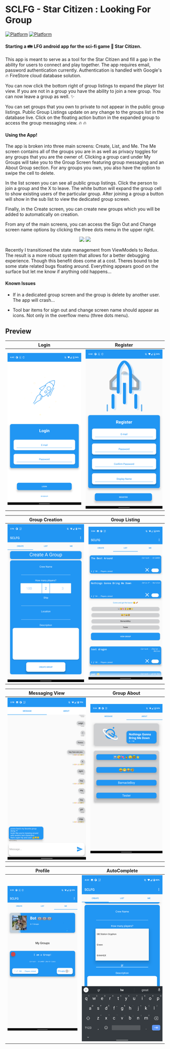 # SCLFG - Star Citizen : Looking For Group

[![Platform](https://img.shields.io/badge/Platform-Android-brightgreen.svg)](#) [![Platform](https://img.shields.io/badge/Language-Kotlin-yellowgreen.svg)](#)

#### Starting a :family: LFG android app for the sci-fi game :star2: Star Citizen.

This app is meant to serve as a tool for the Star Citizen and fill a gap in the ability for users to connect and play together. The app requires email, password authentication currently. Authentication is handled with Google's :fire: FireStore cloud database solution.

You can now click the bottom right of group listings to expand the player list view. If you are not in a group you have the ability to join a new group. You can now leave a group as well. :sparkles:

You can set groups that you own to private to not appear in the public group listings. Public Group Listings update on any change to the groups list in the database live. Click on the floating action button in the expanded group to access the group messaging view. :fire: :fire:

#### Using the App!

The app is broken into three main screens: Create, List, and Me. The Me screen contains all of the groups you are in as well as privacy toggles for any groups that you are the owner of. Clicking a group card under My Groups will take you to the Group Screen featuring group messaging and an About Group section. For any groups you own, you also have the option to swipe the cell to delete. 

In the list screen you can see all public group listings. Click the person to join a group and the X to leave. The white button will expand the group cell to show existing users of the particular group. After joining a group a button will show in the sub list to view the dedicated group screen. 

Finally, in the Create screen, you can create new groups which you will be added to automatically on creation.

From any of the main screens, you can access the Sign Out and Change screen name options by clicking the three dots menu in the upper right. 

<p align="center">
  <img  height="100" src="https://upload.wikimedia.org/wikipedia/commons/thumb/3/30/Redux_Logo.png/640px-Redux_Logo.png">
  <img  height="100"  src="https://logos-download.com/wp-content/uploads/2016/10/Kotlin_logo_wordmark.png">
</p>

Recently I transitioned the state management from ViewModels to Redux. The result is a more robust system that allows for a better debugging experience. Though this benefit does come at a cost. Theres bound to be some state related bugs floating around. Everything appears good on the surface but let me know if anything odd happens...

#### Known Issues

- If in a dedicated group screen and the group is delete by another user. The app will crash...

- Tool bar items for sign out and change screen name should appear as icons. Not only in the overflow menu (three dots menu).


## Preview

|                                       Login                                        |                                       Register                                        |
| :--------------------------------------------------------------------------------: | :-----------------------------------------------------------------------------------: |
| <img src="https://github.com/Cougargriff/SCLFG/blob/master/.images/lfgLogin.png" > | <img src="https://github.com/Cougargriff/SCLFG/blob/master/.images/lfgRegister.png" > |

|                                   Group Creation                                    |                                   Group Listing                                   |
| :---------------------------------------------------------------------------------: | :-------------------------------------------------------------------------------: |
| <img src="https://github.com/Cougargriff/SCLFG/blob/master/.images/lfgSearch.png" > | <img src="https://github.com/Cougargriff/SCLFG/blob/master/.images/lfgList.png" > |

|                                     Messaging View                                     |                                    Group About                                     |
| :------------------------------------------------------------------------------------: | :--------------------------------------------------------------------------------: |
| <img src="https://github.com/Cougargriff/SCLFG/blob/master/.images/lfgMessaging.png" > | <img src="https://github.com/Cougargriff/SCLFG/blob/master/.images/lfgAbout.png" > |

|                                       Profile                                        |                                       AutoComplete                                        |
| :----------------------------------------------------------------------------------: | :---------------------------------------------------------------------------------------: |
| <img src="https://github.com/Cougargriff/SCLFG/blob/master/.images/lfgProfile.png" > | <img src="https://github.com/Cougargriff/SCLFG/blob/master/.images/lfgAutoComplete.png" > |

